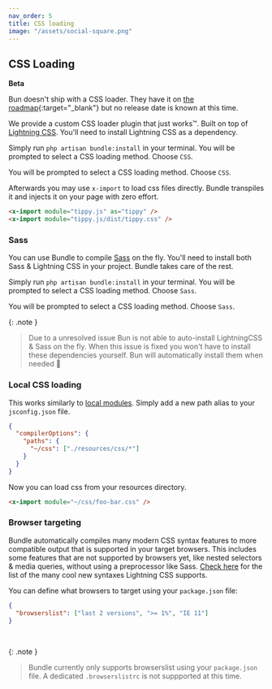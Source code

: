 ```yaml
---
nav_order: 5
title: CSS loading
image: "/assets/social-square.png"
---
```


## CSS Loading

**Beta**

Bun doesn't ship with a CSS loader. They have it on [the roadmap](https://github.com/oven-sh/bun/issues/159){:target="\_blank"} but no release date is known at this time.

We provide a custom CSS loader plugin that just works™. Built on top of [Lightning CSS](https://lightningcss.dev/).
You'll need to install Lightning CSS as a dependency.

Simply run `php artisan bundle:install` in your terminal. You will be prompted to select a CSS loading method. Choose `CSS`.

You will be prompted to select a CSS loading method. Choose `CSS`.

Afterwards you may use `x-import` to load css files directly. Bundle transpiles it and injects it on your page with zero effort.

```html
<x-import module="tippy.js" as="tippy" />
<x-import module="tippy.js/dist/tippy.css" />
```

<!--
BUN AUTO-INSTALL BROKEN!
This works in testing env, due to symlinking vendor directory. But in a real scenario, Bun encounters a node_modules dir up it's path and disable the auto install feature. Due to a ongoing issue this cannot be changed with any cli option
https://github.com/oven-sh/bun/issues/5783

Old documentation. Bring back when Bun fixes this issue
Because we use Bun as a runtime when processing your files there is no need to install Lightning CSS as a dependency. When Bun encounters a import that is not installed it will fall back to it's on internal [module resolution algorithm](https://bun.sh/docs/runtime/autoimport) & install the dependency on the fly.

That being said; We do recommend installing Lightning CSS in your project.

```bash
npm install lightningcss --save-dev
```
-->

### Sass

You can use Bundle to compile [Sass](https://sass-lang.com/) on the fly. You'll need to install both Sass & Lightning CSS in your project. Bundle takes care of the rest.

Simply run `php artisan bundle:install` in your terminal. You will be prompted to select a CSS loading method. Choose `Sass`.

You will be prompted to select a CSS loading method. Choose `Sass`.

{: .note }

> Due to a unresolved issue Bun is not able to auto-install LightningCSS & Sass on the fly. When this issue is fixed you won't have to install these dependencies yourself. Bun will automatically install them when needed 💅

### Local CSS loading

This works similarly to [local modules](https://laravel-bundle.dev/local-modules.html). Simply add a new path alias to your `jsconfig.json` file.

```json
{
  "compilerOptions": {
    "paths": {
      "~/css": ["./resources/css/*"]
    }
  }
}
```

Now you can load css from your resources directory.

```html
<x-import module="~/css/foo-bar.css" />
```

### Browser targeting

Bundle automatically compiles many modern CSS syntax features to more compatible output that is supported in your target browsers. This includes some features that are not supported by browsers yet, like nested selectors & media queries, without using a preprocessor like Sass. [Check here](https://lightningcss.dev/transpilation.html#syntax-lowering) for the list of the many cool new syntaxes Lightning CSS supports.

You can define what browsers to target using your `package.json` file:

```json
{
  "browserslist": ["last 2 versions", ">= 1%", "IE 11"]
}
```

<br/>

{: .note }

> Bundle currently only supports browserslist using your `package.json` file. A dedicated `.browserslistrc` is not suppported at this time.
